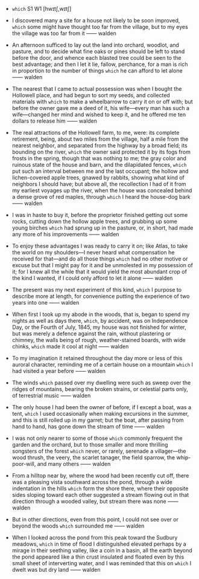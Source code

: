 - `which` S1 W1 [hwɪtʃ,wɪtʃ]



-  I discovered many a site for a house not likely to be soon improved, `which` some might have thought too far from the village, but to my eyes the village was too far from it —— walden

-  An afternoon sufficed to lay out the land into orchard, woodlot, and pasture, and to decide what fine oaks or pines should be left to stand before the door, and whence each blasted tree could be seen to the best advantage; and then I let it lie, fallow, perchance, for a man is rich in proportion to the number of things `which` he can afford to let alone —— walden

-  The nearest that I came to actual possession was when I bought the Hollowell place, and had begun to sort my seeds, and collected materials with `which` to make a wheelbarrow to carry it on or off with; but before the owner gave me a deed of it, his wife﻿—every man has such a wife﻿—changed her mind and wished to keep it, and he offered me ten dollars to release him —— walden

- The real attractions of the Hollowell farm, to me, were: its complete retirement, being, about two miles from the village, half a mile from the nearest neighbor, and separated from the highway by a broad field; its bounding on the river, `which` the owner said protected it by its fogs from frosts in the spring, though that was nothing to me; the gray color and ruinous state of the house and barn, and the dilapidated fences, `which` put such an interval between me and the last occupant; the hollow and lichen-covered apple trees, gnawed by rabbits, showing what kind of neighbors I should have; but above all, the recollection I had of it from my earliest voyages up the river, when the house was concealed behind a dense grove of red maples, through `which` I heard the house-dog bark —— walden

-  I was in haste to buy it, before the proprietor finished getting out some rocks, cutting down the hollow apple trees, and grubbing up some young birches `which` had sprung up in the pasture, or, in short, had made any more of his improvements —— walden

-  To enjoy these advantages I was ready to carry it on; like Atlas, to take the world on my shoulders﻿—I never heard what compensation he received for that﻿—and do all those things `which` had no other motive or excuse but that I might pay for it and be unmolested in my possession of it; for I knew all the while that it would yield the most abundant crop of the kind I wanted, if I could only afford to let it alone —— walden

- The present was my next experiment of this kind, `which` I purpose to describe more at length, for convenience putting the experience of two years into one —— walden

- When first I took up my abode in the woods, that is, began to spend my nights as well as days there, `which`, by accident, was on Independence Day, or the Fourth of July, 1845, my house was not finished for winter, but was merely a defence against the rain, without plastering or chimney, the walls being of rough, weather-stained boards, with wide chinks, `which` made it cool at night —— walden

-  To my imagination it retained throughout the day more or less of this auroral character, reminding me of a certain house on a mountain `which` I had visited a year before —— walden

-  The winds `which` passed over my dwelling were such as sweep over the ridges of mountains, bearing the broken strains, or celestial parts only, of terrestrial music —— walden

- The only house I had been the owner of before, if I except a boat, was a tent, `which` I used occasionally when making excursions in the summer, and this is still rolled up in my garret; but the boat, after passing from hand to hand, has gone down the stream of time —— walden

-  I was not only nearer to some of those `which` commonly frequent the garden and the orchard, but to those smaller and more thrilling songsters of the forest `which` never, or rarely, serenade a villager﻿—the wood thrush, the veery, the scarlet tanager, the field sparrow, the whip-poor-will, and many others —— walden

-  From a hilltop near by, where the wood had been recently cut off, there was a pleasing vista southward across the pond, through a wide indentation in the hills `which` form the shore there, where their opposite sides sloping toward each other suggested a stream flowing out in that direction through a wooded valley, but stream there was none —— walden

-  But in other directions, even from this point, I could not see over or beyond the woods `which` surrounded me —— walden

-  When I looked across the pond from this peak toward the Sudbury meadows, `which` in time of flood I distinguished elevated perhaps by a mirage in their seething valley, like a coin in a basin, all the earth beyond the pond appeared like a thin crust insulated and floated even by this small sheet of interverting water, and I was reminded that this on `which` I dwelt was but dry land —— walden